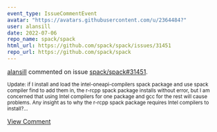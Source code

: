 ```yaml
---
event_type: IssueCommentEvent
avatar: "https://avatars.githubusercontent.com/u/2364484?"
user: alansill
date: 2022-07-06
repo_name: spack/spack
html_url: https://github.com/spack/spack/issues/31451
repo_url: https://github.com/spack/spack
---
```


<a href='https://github.com/alansill' target='_blank'>alansill</a> commented on issue <a href='https://github.com/spack/spack/issues/31451' target='_blank'>spack/spack#31451</a>.

<small>Update: if I install and load the intel-oneapi-compilers spack package and use spack compiler find to add them in, the r-rcpp spack package installs without error, but I am concerned that using Intel compilers for one package and gcc for the rest will cause problems. Any insight as to why the r-rcpp spack package requires Intel compilers to install?...</small>

<a href='https://github.com/spack/spack/issues/31451' target='_blank'>View Comment</a>